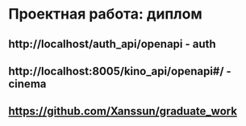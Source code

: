 # Проектная работа: диплом

## http://localhost/auth_api/openapi - auth

## http://localhost:8005/kino_api/openapi#/ - cinema

## https://github.com/Xanssun/graduate_work
